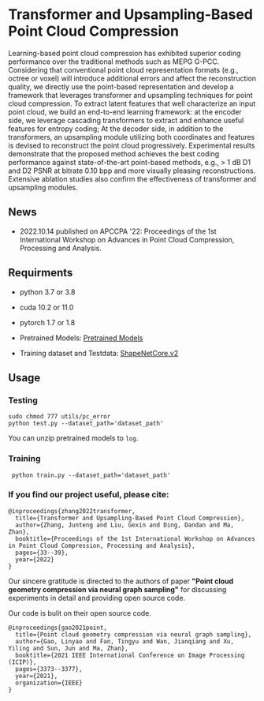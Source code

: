 # **Transformer and Upsampling-Based Point Cloud Compression**

Learning-based point cloud compression has exhibited superior coding performance over the traditional methods such as MEPG G-PCC. Considering that conventional point cloud representation formats (e.g., octree or voxel) will introduce additional errors and affect the reconstruction quality, we directly use the point-based representation and develop a framework that leverages transformer and upsampling techniques for point cloud compression. To extract latent features that well characterize an input point cloud, we build an end-to-end learning framework: at the encoder side, we leverage cascading transformers to extract and enhance useful features for entropy coding; At the decoder side, in addition to the transformers, an upsampling module utilizing both coordinates and features is devised to reconstruct the point cloud progressively. Experimental results demonstrate that the proposed method achieves the best coding performance against state-of-the-art point-based methods, e.g., > 1 dB D1 and D2 PSNR at bitrate 0.10 bpp and more visually pleasing reconstructions. Extensive ablation studies also confirm the effectiveness of transformer and upsampling modules.

## News

- 2022.10.14 published on APCCPA '22: Proceedings of the 1st International Workshop on Advances in Point Cloud Compression, Processing and Analysis.

## Requirments

- python 3.7 or 3.8


- cuda 10.2 or 11.0


- pytorch 1.7 or 1.8

- Pretrained Models: [Pretrained Models](https://drive.google.com/file/d/13M4T3WT1b9OwUQA7bd8vdbPomYQNIebu/view?usp=sharing)

- Training dataset and Testdata: [ShapeNetCore.v2](https://github.com/AnTao97/PointCloudDatasets)

## Usage

### Testing

```shell
sudo chmod 777 utils/pc_error
python test.py --dataset_path='dataset_path'
```

You can unzip pretrained models to `log`.

### Training

```shell
 python train.py --dataset_path='dataset_path'
```

### If you find our project useful, please cite:

```shell
@inproceedings{zhang2022transformer,
  title={Transformer and Upsampling-Based Point Cloud Compression},
  author={Zhang, Junteng and Liu, Gexin and Ding, Dandan and Ma, Zhan},
  booktitle={Proceedings of the 1st International Workshop on Advances in Point Cloud Compression, Processing and Analysis},
  pages={33--39},
  year={2022}
}
```

Our sincere gratitude is directed to the authors of paper **"Point cloud geometry compression via neural graph sampling"** for discussing experiments in detail and providing open source code.

Our code is bulit on their open source code.

```shell
@inproceedings{gao2021point,
  title={Point cloud geometry compression via neural graph sampling},
  author={Gao, Linyao and Fan, Tingyu and Wan, Jianqiang and Xu, Yiling and Sun, Jun and Ma, Zhan},
  booktitle={2021 IEEE International Conference on Image Processing (ICIP)},
  pages={3373--3377},
  year={2021},
  organization={IEEE}
}
```


